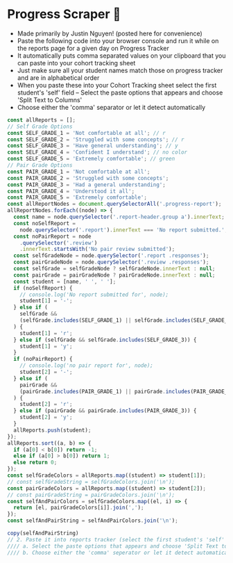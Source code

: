 # Progress Scraper 🤖

- Made primarily by Justin Nguyen! (posted here for convenience)
- Paste the following code into your browser console and run it while on the reports page for a given day on Progress Tracker
- It automatically puts comma separated values on your clipboard that you can paste into your cohort tracking sheet
- Just make sure all your student names match those on progress tracker and are in alphabetical order
- When you paste these into your Cohort Tracking sheet select the first student's 'self' field
– Select the paste options that appears and choose 'Split Text to Columns'
- Choose either the 'comma' separator or let it detect automatically

```javascript
const allReports = [];
// Self Grade Options
const SELF_GRADE_1 = 'Not comfortable at all'; // r
const SELF_GRADE_2 = 'Struggled with some concepts'; // r
const SELF_GRADE_3 = 'Have general understanding'; // y
const SELF_GRADE_4 = 'Confident I understand'; // no color
const SELF_GRADE_5 = 'Extremely comfortable'; // green
// Pair Grade Options
const PAIR_GRADE_1 = 'Not comfortable at all';
const PAIR_GRADE_2 = 'Struggled with some concepts';
const PAIR_GRADE_3 = 'Had a general understanding';
const PAIR_GRADE_4 = 'Understood it all';
const PAIR_GRADE_5 = 'Extremely comfortable';
const allReportNodes = document.querySelectorAll('.progress-report');
allReportNodes.forEach((node) => {
  const name = node.querySelector('.report-header.group a').innerText;
  const noSelfReport =
    node.querySelector('.report').innerText === 'No report submitted.';
  const noPairReport = node
    .querySelector('.review')
    .innerText.startsWith('No pair review submitted');
  const selfGradeNode = node.querySelector('.report .responses');
  const pairGradeNode = node.querySelector('.review .responses');
  const selfGrade = selfGradeNode ? selfGradeNode.innerText : null;
  const pairGrade = pairGradeNode ? pairGradeNode.innerText : null;
  const student = [name, ' ', ' '];
  if (noSelfReport) {
    // console.log('No report submitted for', node);
    student[1] = '-';
  } else if (
    selfGrade &&
    (selfGrade.includes(SELF_GRADE_1) || selfGrade.includes(SELF_GRADE_2))
  ) {
    student[1] = 'r';
  } else if (selfGrade && selfGrade.includes(SELF_GRADE_3)) {
    student[1] = 'y';
  }
  if (noPairReport) {
    // console.log('no pair report for', node);
    student[2] = '-';
  } else if (
    pairGrade &&
    (pairGrade.includes(PAIR_GRADE_1) || pairGrade.includes(PAIR_GRADE_2))
  ) {
    student[2] = 'r';
  } else if (pairGrade && pairGrade.includes(PAIR_GRADE_3)) {
    student[2] = 'y';
  }
  allReports.push(student);
});
allReports.sort((a, b) => {
  if (a[0] < b[0]) return -1;
  else if (a[0] > b[0]) return 1;
  else return 0;
});
const selfGradeColors = allReports.map((student) => student[1]);
// const selfGradeString = selfGradeColors.join('\n');
const pairGradeColors = allReports.map((student) => student[2]);
// const pairGradeString = pairGradeColors.join('\n');
const selfAndPairColors = selfGradeColors.map((el, i) => {
  return [el, pairGradeColors[i]].join(',');
});
const selfAndPairString = selfAndPairColors.join('\n');

copy(selfAndPairString)
// 2. Paste it into reports tracker (select the first student's 'self' field)
//// a. Select the paste options that appears and choose 'Split Text to Columns'
//// b. Choose either the 'comma' seperator or let it detect automatically.
```
